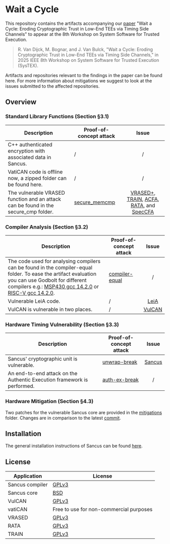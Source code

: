 # Wait a Cycle

This repository contains the artifacts accompanying our [paper](https://downloads.distrinet-research.be/software/sancus/publications/vandijck25wait.pdf) "Wait a Cycle: Eroding Cryptographic Trust in Low-End TEEs via Timing Side Channels" to appear at the 8th Workshop on System Software for Trusted Execution.
<!-- More information on the paper and links to other investigated systems can be
found in the top-level [gap-attacks](https://github.com/martonbognar/gap-attacks) repository. -->

> R. Van Dijck, M. Bognar, and J. Van Bulck, "Wait a Cycle: Eroding Cryptographic Trust in Low-End TEEs via Timing Side Channels," in 2025 IEEE 8th Workshop on System Software for Trusted Execution (SysTEX).

Artifacts and repositories relevant to the findings in the paper can be found here. For more information about mitigations we suggest to look at the issues submitted to the affected repositories.

## Overview

### Standard Library Functions (Section §3.1)


| Description | Proof-of-concept attack | Issue |
|-----------------|---------------|:-------------:|
| C++ authenticated encryption with associated data in Sancus. | / | / |
| VatiCAN code is offline now, a zipped folder can be found here. | / | / |
| The vulnerable VRASED function and an attack can be found in the secure_cmp folder. | [secure_memcmp](secure_memcmp/) | [VRASED+](https://github.com/sprout-uci/vrased-plus/issues/1), [TRAIN](https://github.com/sprout-uci/TRAIN/issues/1), [ACFA](https://github.com/RIT-CHAOS-SEC/ACFA/issues/1), [RATA](https://github.com/sprout-uci/RATA/issues/1), and [SpecCFA](https://github.com/RIT-CHAOS-SEC/SpecCFA/issues/1) |


### Compiler Analysis (Section §3.2)

| Description | Proof-of-concept attack | Issue |
|-----------------|---------------|:-------------:|
| The code used for analysing compilers can be found in the compiler-equal folder. To ease the artifact evaluation you can use Godbolt for different compilers e.g.: [MSP430 gcc 14.2.0](https://godbolt.org/z/b63qf4T76) or [RISC-V gcc 14.2.0](https://godbolt.org/z/oqvhKPh7M). | [compiler-equal](compiler-equal/) | / |
| Vulnerable LeiA code. | / | [LeiA](https://github.com/MoatazFarid/Lightweight-Authentication-Protocol-for-CAN-LeiA/issues/1) |
| VulCAN is vulnerable in two places. | / | [VulCAN](https://github.com/sancus-tee/vulcan/issues/9) |

### Hardware Timing Vulnerability (Section §3.3)

| Description | Proof-of-concept attack | Issue |
|-----------------|---------------|:-------------:|
| Sancus' cryptographic unit is vulnerable. | [unwrap-break](unwrap-break/) | [Sancus](https://github.com/sancus-tee/sancus-core/issues/34) |
| An end-to-end attack on the Authentic Execution framework is performed.  | [auth-ex-break](auth-ex-break/) | / |

### Hardware Mitigation (Section §4.3)

Two patches for the vulnerable Sancus core are provided in the [mitigations](mitigations/) folder. Changes are in comparison to the latest [commit](https://github.com/sancus-tee/sancus-core/blob/d83a5207dc5b079847dba39ac17e98fcb4bc088f).


## Installation

The general installation instructions of Sancus can be found [here](https://github.com/sancus-tee/sancus-main).

## License

| Application | License |
|-----------------|---------------|
| Sancus compiler | [GPLv3](https://github.com/sancus-tee/sancus-compiler/blob/master/README.md?plain=1) |
| Sancus core | [BSD](https://github.com/sancus-tee/sancus-core/blob/master/LICENSE) |
| VulCAN | [GPLv3](https://github.com/sancus-tee/vulcan/blob/master/README.md?plain=1) |
| vatiCAN | Free to use for non-commercial purposes |
| VRASED | [GPLv3](https://github.com/sprout-uci/vrased/blob/master/LICENSE) |
| RATA | [GPLv3](https://github.com/sprout-uci/RATA/blob/main/LICENSE) |
| TRAIN | [GPLv3](https://github.com/sprout-uci/TRAIN/blob/main/TRAINCASU/LICENSE) |
